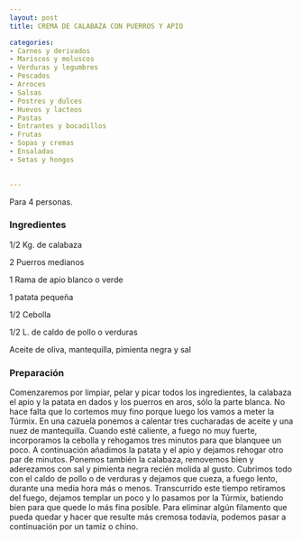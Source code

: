 ```yaml
---
layout: post
title: CREMA DE CALABAZA CON PUERROS Y APIO

categories:
- Carnes y derivados
- Mariscos y moluscos
- Verduras y legumbres
- Pescados
- Arroces
- Salsas
- Postres y dulces
- Huevos y lacteos
- Pastas
- Entrantes y bocadillos
- Frutas
- Sopas y cremas
- Ensaladas
- Setas y hongos
 

---
```

Para 4 personas.

<h3>Ingredientes</h3>

1/2 Kg. de calabaza

2 Puerros medianos

1 Rama de apio blanco o verde

1 patata pequeña

1/2 Cebolla

1/2 L. de caldo de pollo o verduras

Aceite de oliva, mantequilla, pimienta negra y sal

<h3>Preparación</h3>

Comenzaremos por limpiar, pelar y picar todos los ingredientes, la calabaza el apio y la patata en dados y los puerros en aros, sólo la parte blanca. No hace falta que lo cortemos muy fino porque luego los vamos a meter la Túrmix. En una cazuela ponemos a calentar tres cucharadas de aceite y una nuez de mantequilla. Cuando esté caliente, a fuego no muy fuerte, incorporamos la cebolla y rehogamos tres minutos para que blanquee un poco. A continuación añadimos la patata y el apio y dejamos rehogar otro par de minutos. Ponemos también la calabaza, removemos bien y aderezamos con sal y pimienta negra recién molida al gusto. Cubrimos todo con el caldo de pollo o de verduras y dejamos que cueza, a fuego lento, durante una media hora más o menos. Transcurrido este tiempo retiramos del fuego, dejamos templar un poco y lo pasamos por la Túrmix, batiendo bien para que quede lo más fina posible. Para eliminar algún filamento que pueda quedar y hacer que resulte más cremosa todavía, podemos pasar a continuación por un tamiz o chino.

